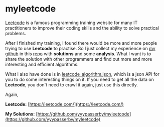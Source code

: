 myleetcode
==========
[Leetcode](https://leetcode.com) is a famous programming training website for many IT practitioners to improve their coding skills and the ability to solve practical problems.

After I finished my training, I found there would be more and more people trying to use **Leetcode** to practise. So I just collect my experience on [my github](https://github.com/yyypasserby) in this [repo](https://github.com/yyypasserby/myleetcode) with **solutions** and some **analysis**. What I want is to share the solution with other programmers and find out more and more interesting and efficient algorithms.

What I also have done is in [leetcode_algorithm.json](https://yyypasserby.github.io/leetcode_algorithm.json), which is a json API for you to do some interesting things on it. If you need to get all the data on **Leetcode**, you don't need to crawl it again, just use this directly.

Again,

**Leetcode:** [https://leetcode.com/](https://leetcode.com/)

**My Solutions:** [https://github.com/yyypasserby/myleetcode](https://github.com/yyypasserby/myleetcode)
